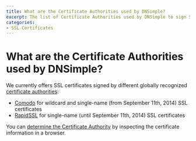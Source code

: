 ```yaml
---
title: What are the Certificate Authorities used by DNSimple?
excerpt: The list of Certificate Authorities used by DNSimple to sign SSL certificates.
categories:
- SSL Certificates
---
```


# What are the Certificate Authorities used by DNSimple?

We currently offers SSL certificates signed by different globally recognized [certificate authorities](/articles/what-certificate-authority/):

- [Comodo](http://www.comodo.com/) for wildcard and single-name (from September 11th, 2014) SSL certificates
- [RapidSSL](http://www.rapidssl.com/) for single-name (until September 11th, 2014) SSL certificates

You can [determine the Certificate Authority](/articles/how-to-determine-certificate-authority/) by inspecting the certificate information in a browser.
